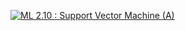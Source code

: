 [![ML 2.10 : Support Vector Machine (A)](<https://github.com/riyasai22/winter-of-contributing/blob/06599036f3f46a271ff020a01267ec957d91e4e2/Machine_Learning/Supervised_Machine_Learning/Assets/SVM(audio).png>)]("https://drive.google.com/file/d/1vTV1FUkQEr_Z1rECvrfXygagfjChnAkK/view?usp=sharing")
